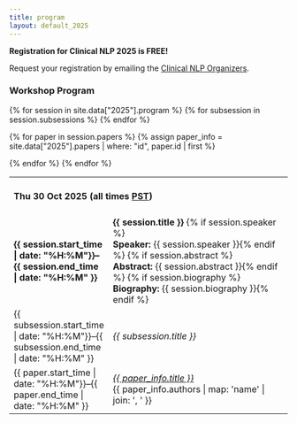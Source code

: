 ```yaml
---
title: program
layout: default_2025
---
```


**Registration for Clinical NLP 2025 is FREE!**

Request your registration by emailing the <a href="mailto:clinical-nlp-workshop-organizers@googlegroups.com?subject=Clinical NLP 2025 registration&body=I would like to attend the virtual Clinical NLP 2025 workshop.">Clinical NLP Organizers</a>.

<h3 class="bg-heading">Workshop Program</h3>

<table>
<tr>
    <td style="border-top: 0px" colspan=2><h4>Thu 30 Oct 2025 (all times <a href="https://www.timeanddate.com/time/zones/pst">PST</a>)</h4></td>
</tr>
{% for session in site.data["2025"].program %}
<tr>
    <td width="15%" style="border-top: 0px"><b>{{ session.start_time | date: "%H:%M"}}–{{ session.end_time | date: "%H:%M" }}</b></td>
    <td style="border-top: 0px">
    <b>{{ session.title }}</b>
    {% if session.speaker %}<br/><b>Speaker:</b> {{ session.speaker }}{% endif %}
    {% if session.abstract %}<br/><b>Abstract:</b> {{ session.abstract }}{% endif %}
    {% if session.biography %}<br/><b>Biography:</b> {{ session.biography }}{% endif %}
    </td>
</tr>
{% for subsession in session.subsessions %}
<tr>
    <td style="border-top: 0px">{{ subsession.start_time | date: "%H:%M"}}–{{ subsession.end_time | date: "%H:%M" }}</td>
    <td style="border-top: 0px"><em>{{ subsession.title }}</em></td>
</tr>
{% endfor %}

{% for paper in session.papers %}
{% assign paper_info = site.data["2025"].papers | where: "id", paper.id | first %}
<tr>
    <td style="border-top: 0px">{{ paper.start_time | date: "%H:%M"}}–{{ paper.end_time | date: "%H:%M" }}</td>
    <td style="border-top: 0px"><a href="{{ paper.url }}"><em>{{ paper_info.title }}</em></a><br />{{ paper_info.authors | map: 'name' | join: ', ' }}</td>
</tr>
{% endfor %}
{% endfor %}
</table>
